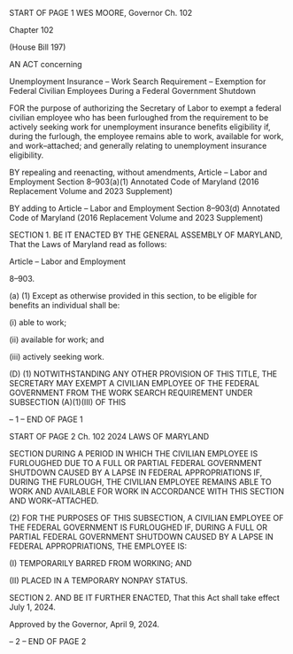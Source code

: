 START OF PAGE 1
WES MOORE, Governor Ch. 102

Chapter 102

(House Bill 197)

AN ACT concerning

Unemployment Insurance – Work Search Requirement – Exemption for Federal
Civilian Employees During a Federal Government Shutdown

FOR the purpose of authorizing the Secretary of Labor to exempt a federal civilian
employee who has been furloughed from the requirement to be actively seeking work
for unemployment insurance benefits eligibility if, during the furlough, the employee
remains able to work, available for work, and work–attached; and generally relating
to unemployment insurance eligibility.

BY repealing and reenacting, without amendments,
Article – Labor and Employment
Section 8–903(a)(1)
Annotated Code of Maryland
(2016 Replacement Volume and 2023 Supplement)

BY adding to
Article – Labor and Employment
Section 8–903(d)
Annotated Code of Maryland
(2016 Replacement Volume and 2023 Supplement)

SECTION 1. BE IT ENACTED BY THE GENERAL ASSEMBLY OF MARYLAND,
That the Laws of Maryland read as follows:

Article – Labor and Employment

8–903.

(a) (1) Except as otherwise provided in this section, to be eligible for benefits
an individual shall be:

(i) able to work;

(ii) available for work; and

(iii) actively seeking work.

(D) (1) NOTWITHSTANDING ANY OTHER PROVISION OF THIS TITLE, THE
SECRETARY MAY EXEMPT A CIVILIAN EMPLOYEE OF THE FEDERAL GOVERNMENT
FROM THE WORK SEARCH REQUIREMENT UNDER SUBSECTION (A)(1)(III) OF THIS

– 1 –
END OF PAGE 1

START OF PAGE 2
Ch. 102 2024 LAWS OF MARYLAND

SECTION DURING A PERIOD IN WHICH THE CIVILIAN EMPLOYEE IS FURLOUGHED
DUE TO A FULL OR PARTIAL FEDERAL GOVERNMENT SHUTDOWN CAUSED BY A LAPSE
IN FEDERAL APPROPRIATIONS IF, DURING THE FURLOUGH, THE CIVILIAN
EMPLOYEE REMAINS ABLE TO WORK AND AVAILABLE FOR WORK IN ACCORDANCE
WITH THIS SECTION AND WORK–ATTACHED.

(2) FOR THE PURPOSES OF THIS SUBSECTION, A CIVILIAN EMPLOYEE
OF THE FEDERAL GOVERNMENT IS FURLOUGHED IF, DURING A FULL OR PARTIAL
FEDERAL GOVERNMENT SHUTDOWN CAUSED BY A LAPSE IN FEDERAL
APPROPRIATIONS, THE EMPLOYEE IS:

(I) TEMPORARILY BARRED FROM WORKING; AND

(II) PLACED IN A TEMPORARY NONPAY STATUS.

SECTION 2. AND BE IT FURTHER ENACTED, That this Act shall take effect July
1, 2024.

Approved by the Governor, April 9, 2024.

– 2 –
END OF PAGE 2